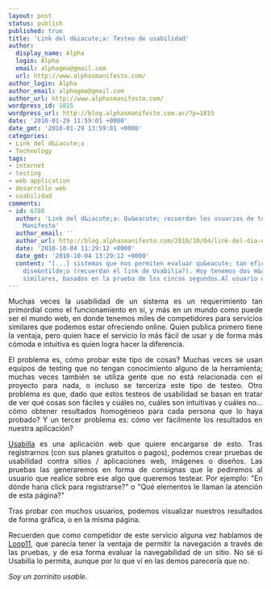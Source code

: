 ```yaml
---
layout: post
status: publish
published: true
title: 'Link del d&iacute;a: Testeo de usabilidad'
author:
  display_name: Alpha
  login: Alpha
  email: alphagma@gmail.com
  url: http://www.alphasmanifesto.com/
author_login: Alpha
author_email: alphagma@gmail.com
author_url: http://www.alphasmanifesto.com/
wordpress_id: 1815
wordpress_url: http://blog.alphasmanifesto.com.ar/?p=1815
date: '2010-01-29 11:59:01 +0000'
date_gmt: '2010-01-29 13:59:01 +0000'
categories:
- Link del d&iacute;a
- Technology
tags:
- internet
- testing
- web application
- desarrollo web
- usabilidad
comments:
- id: 6788
  author: 'Link del d&iacute;a: Qu&eacute; recuerdan los usuarios de tu sitio? | Alpha''s
    Manifesto'
  author_email: ''
  author_url: http://blog.alphasmanifesto.com/2010/10/04/link-del-dia-que-recuerdan-los-usuarios-de-tu-sitio/
  date: '2010-10-04 11:29:12 +0000'
  date_gmt: '2010-10-04 13:29:12 +0000'
  content: "[...] sistemas que nos permiten evaluar qu&eacute; tan eficiente es nuestro
    dise&ntilde;o (recuerdan el link de Usabilia?). Hoy tenemos dos m&aacute;s muy
    similares, basados en la prueba de los cincos segundos.Al usuario que [...]"
---
```

<p style="text-align: justify;">Muchas veces la usabilidad de un sistema es un requerimiento tan primordial como el funcionamiento en s&iacute;, y m&aacute;s en un mundo como puede ser el mundo web, en donde tenemos miles de competidores para servicios similares que podemos estar ofreciendo online. Quien publica primero tiene la ventaja, pero quien hace el servicio lo m&aacute;s f&aacute;cil de usar y de forma m&aacute;s c&oacute;moda e intuitiva es quien logra hacer la diferencia.</p>
<p style="text-align: justify;">El problema es, c&oacute;mo probar este tipo de cosas? Muchas veces se usan equipos de testing que no tengan conocimiento alguno de la herramienta; muchas veces tambi&eacute;n se utiliza gente que no est&aacute; relacionada con el proyecto para nada, o incluso se terceriza este tipo de testeo. Otro problema es que, dado que estos testeos de usabilidad se basan en tratar de ver qu&eacute; cosas son f&aacute;ciles y cu&aacute;les no, cu&aacute;les son intuitivas y cu&aacute;les no... c&oacute;mo obtener resultados homog&eacute;neos para cada persona que lo haya probado? Y un tercer problema es: c&oacute;mo ver f&aacute;cilmente los resultados en nuestra aplicaci&oacute;n?</p>
<p style="text-align: justify;"><a href="http://usabilla.com/">Usabilla</a> es una aplicaci&oacute;n web que quiere encargarse de esto. Tras registrarnos (con sus planes gratuitos o pagos), podemos crear pruebas de usabilidad contra sitios / aplicaciones web, im&aacute;genes o dise&ntilde;os. Las pruebas las generaremos en forma de consignas que le pediremos al usuario que realice sobre ese algo que queremos testear. Por ejemplo: "En d&oacute;nde har&iacute;a click para registrarse?" o "Qu&eacute; elementos le llaman la atenci&oacute;n de esta p&aacute;gina?"</p>
<p style="text-align: justify;">Tras probar con muchos usuarios, podemos visualizar nuestros resultados de forma gr&aacute;fica, o en la misma p&aacute;gina.</p>
<p style="text-align: justify;">Recuerden que como competidor de este servicio alguna vez hablamos de <a href="https://blog.alphasmanifesto.com.ar/2009/05/13/link-del-dia-loop11/">Loop11</a>, que parec&iacute;a tener la ventaja de permitir la navegaci&oacute;n a trav&eacute;s de las pruebas, y de esa forma evaluar la navegabilidad de un sitio. No s&eacute; si Usabilla lo permita, aunque por lo que v&iacute; en las demos parecer&iacute;a que no.</p>
<p style="text-align: justify;"><em>Soy un zorrinito usable.</em></p>
